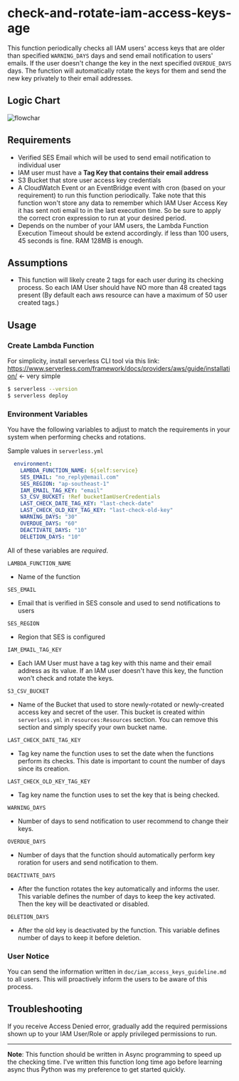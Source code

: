 # check-and-rotate-iam-access-keys-age

This function periodically checks all IAM users' access keys that are older than specified `WARNING_DAYS` days and send email notification to users' emails. If the user doesn't change the key in the next specified `OVERDUE_DAYS` days. The function will automatically rotate the keys for them and send the new key privately to their email addresses. 

## Logic Chart

![flowchar](flowchart.png)

## Requirements 

- Verified SES Email which will be used to send email notification to individual user
- IAM user must have a **Tag Key that contains their email address**
- S3 Bucket that store user access key credentials
- A CloudWatch Event or an EventBridge event with cron (based on your requirement) to run this function periodically. Take note that this function won't store any data to remember which IAM User Access Key it has sent noti email to in the last execution time. So be sure to apply the correct cron expression to run at your desired period. 
- Depends on the number of your IAM users, the Lambda Function Execution Timeout should be extend accordingly. if less than 100 users, 45 seconds is fine. RAM 128MB is enough. 

## Assumptions
- This function will likely create 2 tags for each user during its checking process. So each IAM User should have NO more than 48 created tags present (By default each aws resource can have a maximum of 50 user created tags.)

## Usage

### Create Lambda Function

For simplicity, install serverless CLI tool via this link: https://www.serverless.com/framework/docs/providers/aws/guide/installation/ <- very simple

```sh
$ serverless --version
$ serverless deploy
```

### Environment Variables

You have the following variables to adjust to match the requirements in your system when performing checks and rotations. 

Sample values in `serverless.yml`

```yml
  environment:
    LAMBDA_FUNCTION_NAME: ${self:service}
    SES_EMAIL: "no_reply@email.com" 
    SES_REGION: "ap-southeast-1" 
    IAM_EMAIL_TAG_KEY: "email" 
    S3_CSV_BUCKET: !Ref bucketIamUserCredentials
    LAST_CHECK_DATE_TAG_KEY: "last-check-date"
    LAST_CHECK_OLD_KEY_TAG_KEY: "last-check-old-key"
    WARNING_DAYS: "30"
    OVERDUE_DAYS: "60"
    DEACTIVATE_DAYS: "10"
    DELETION_DAYS: "10"
```

All of these variables are *required*.

`LAMBDA_FUNCTION_NAME`

- Name of the function

`SES_EMAIL`

- Email that is verified in SES console and used to send notifications to users

`SES_REGION`

- Region that SES is configured

`IAM_EMAIL_TAG_KEY`

- Each IAM User must have a tag key with this name and their email address as its value. If an IAM user doesn't have this key, the function won't check and rotate the keys. 

`S3_CSV_BUCKET`

- Name of the Bucket that used to store newly-rotated or newly-created access key and secret of the user. This bucket is created within `serverless.yml` in `resources:Resources` section. You can remove this section and simply specify your own bucket name.

`LAST_CHECK_DATE_TAG_KEY`

- Tag key name the function uses to set the date when the functions perform its checks. This date is important to count the number of days since its creation. 

`LAST_CHECK_OLD_KEY_TAG_KEY`

- Tag key name the function uses to set the key that is being checked. 

`WARNING_DAYS`

- Number of days to send notification to user recommend to change their keys. 

`OVERDUE_DAYS`

- Number of days that the function should automatically perform key roration for users and send notification to them. 

`DEACTIVATE_DAYS`

- After the function rotates the key automatically and informs the user. This variable defines the number of days to keep the key activated. Then the key will be deactivated or disabled. 

`DELETION_DAYS`

- After the old key is deactivated by the function. This variable defines number of days to keep it before deletion. 

### User Notice

You can send the information written in `doc/iam_access_keys_guideline.md` to all users. This will proactively inform the users to be aware of this process. 

## Troubleshooting

If you receive Access Denied error, gradually add the required permissions shown up to your IAM User/Role or apply privileged permissions to run.

---
**Note**: This function should be written in Async programming to speed up the checking time. I've written this function long time ago before learning async thus Python was my preference to get started quickly. 